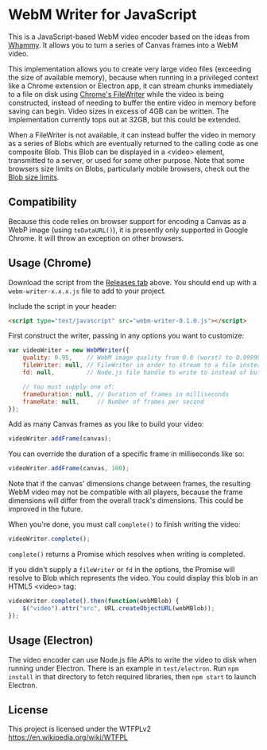 # WebM Writer for JavaScript

This is a JavaScript-based WebM video encoder based on the ideas from [Whammy][]. It allows you to turn a series of 
Canvas frames into a WebM video.

This implementation allows you to create very large video files (exceeding the size of available memory), because when
running in a privileged context like a Chrome extension or Electron app, it can stream chunks immediately to a file on disk 
using [Chrome's FileWriter][] while the video is being constructed, instead of needing to buffer the entire video in
memory before saving can begin. Video sizes in excess of 4GB can be written. The implementation currently tops out at 
32GB, but this could be extended.

When a FileWriter is not available, it can instead buffer the video in memory as a series of Blobs which are eventually 
returned to the calling code as one composite Blob. This Blob can be displayed in a &lt;video&gt; element, transmitted 
to a server, or used for some other purpose. Note that some browsers size limits on Blobs, particularly mobile 
browsers, check out the [Blob size limits][].

[Chrome's FileWriter]: https://developer.chrome.com/apps/fileSystem
[Whammy]: https://github.com/antimatter15/whammy
[Blob size limits]: https://github.com/eligrey/FileSaver.js/

## Compatibility

Because this code relies on browser support for encoding a Canvas as a WebP image (using `toDataURL()`), it is presently
only supported in Google Chrome. It will throw an exception on other browsers.

## Usage (Chrome)

Download the script from the [Releases tab][] above. You should end up with a `webm-writer-x.x.x.js` file to add to your
project.

[Releases tab]: https://github.com/thenickdude/webm-writer-js/releases

Include the script in your header:

```html
<script type="text/javascript" src="webm-writer-0.1.0.js"></script>
```

First construct the writer, passing in any options you want to customize:

```js
var videoWriter = new WebMWriter({
    quality: 0.95,    // WebM image quality from 0.0 (worst) to 0.99999 (best), 1.00 (VP8L lossless) is not supported
    fileWriter: null, // FileWriter in order to stream to a file instead of buffering to memory (optional)
    fd: null,         // Node.js file handle to write to instead of buffering to memory (optional)

    // You must supply one of:
    frameDuration: null, // Duration of frames in milliseconds
    frameRate: null,     // Number of frames per second
});
```

Add as many Canvas frames as you like to build your video:

```js
videoWriter.addFrame(canvas);
```

You can override the duration of a specific frame in milliseconds like so:

```js
videoWriter.addFrame(canvas, 100);
```

Note that if the canvas' dimensions change between frames, the resulting WebM video may not be compatible with all players,
because the frame dimensions will differ from the overall track's dimensions. This could be improved in the future.

When you're done, you must call `complete()` to finish writing the video:

```js
videoWriter.complete();
```

`complete()` returns a Promise which resolves when writing is completed.

If you didn't supply a `fileWriter` or `fd` in the options, the Promise will resolve to Blob which represents the video. You
could display this blob in an HTML5 &lt;video&gt; tag:

```js
videoWriter.complete().then(function(webMBlob) {
    $("video").attr("src", URL.createObjectURL(webMBlob));
});
```

## Usage (Electron)

The video encoder can use Node.js file APIs to write the video to disk when running under Electron. There is an example
in `test/electron`. Run `npm install` in that directory to fetch required libraries, then `npm start` to launch Electron.

## License

This project is licensed under the WTFPLv2 https://en.wikipedia.org/wiki/WTFPL
